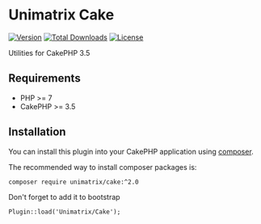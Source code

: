# Unimatrix Cake

[![Version](https://img.shields.io/packagist/v/unimatrix/cake.svg?style=flat-square)](https://packagist.org/packages/unimatrix/cake)
[![Total Downloads](https://img.shields.io/packagist/dt/unimatrix/cake.svg?style=flat-square)](https://packagist.org/packages/unimatrix/cake/stats)
[![License](https://img.shields.io/badge/license-MIT-blue.svg)](https://raw.githubusercontent.com/unimatrix/cake/master/LICENSE)

Utilities for CakePHP 3.5

## Requirements
* PHP >= 7
* CakePHP >= 3.5

## Installation

You can install this plugin into your CakePHP application using [composer](http://getcomposer.org).

The recommended way to install composer packages is:

```
composer require unimatrix/cake:^2.0
```

Don't forget to add it to bootstrap
```
Plugin::load('Unimatrix/Cake');
```
